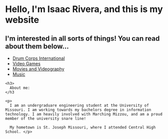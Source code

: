 <!DOCTYPE html>
<html>
  <title> My website :)</title>
  <head>
    <h1>
      Hello, I'm Isaac Rivera, and this is my website
    </h1>
  </head>
  
  <body>
    <h2>
      I'm interested in all sorts of things! You can read about them below...
    </h2>
    <ul>
      <li><a href="Drum_Corps.md">Drum Corps International</a></li>
      <li><a href="Video_Games.md">Video Games</a></li>
      <li><a href="Movies.md">Movies and Videography</a></li>
      <li><a href="Music.md">Music</a></li>
    </ul>

    <h3>
      About me:
    </h3
    
    <p>
      I am an undergraduare engineering student at the University of Missouri. I am working towards my bachelors degree in information technology. I am heavily involved with Marching Mizzou, and am a proud member of the university snare line!
     
      My hometown is St. Joseph Missouri, where I attended Central High School. </p>
    
    

